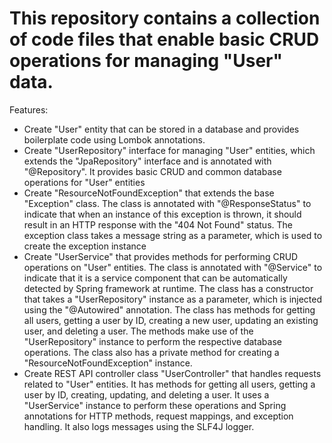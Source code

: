 # This repository contains a collection of code files that enable basic CRUD operations for managing "User" data. 

Features:
  - Create "User" entity that can be stored in a database and provides boilerplate code using Lombok annotations.
  - Create "UserRepository" interface for managing "User" entities, which extends the "JpaRepository" interface and is annotated with "@Repository". It provides basic CRUD and common database operations for "User" entities
  - Create "ResourceNotFoundException" that extends the base "Exception" class. The class is annotated with "@ResponseStatus" to indicate that when an instance of this exception is thrown, it should result in an HTTP response with the "404 Not Found" status. The exception class takes a message string as a parameter, which is used to create the exception instance
  - Create "UserService" that provides methods for performing CRUD operations on "User" entities. The class is annotated with "@Service" to indicate that it is a service component that can be automatically detected by Spring framework at runtime. The class has a constructor that takes a "UserRepository" instance as a parameter, which is injected using the "@Autowired" annotation. The class has methods for getting all users, getting a user by ID, creating a new user, updating an existing user, and deleting a user. The methods make use of the "UserRepository" instance to perform the respective database operations. The class also has a private method for creating a "ResourceNotFoundException" instance.
  - Create REST API controller class "UserController" that handles requests related to "User" entities. It has methods for getting all users, getting a user by ID, creating, updating, and deleting a user. It uses a "UserService" instance to perform these operations and Spring annotations for HTTP methods, request mappings, and exception handling. It also logs messages using the SLF4J logger.
